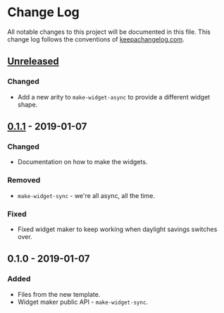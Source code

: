 # Change Log
All notable changes to this project will be documented in this file. This change log follows the conventions of [keepachangelog.com](http://keepachangelog.com/).

## [Unreleased]
### Changed
- Add a new arity to `make-widget-async` to provide a different widget shape.

## [0.1.1] - 2019-01-07
### Changed
- Documentation on how to make the widgets.

### Removed
- `make-widget-sync` - we're all async, all the time.

### Fixed
- Fixed widget maker to keep working when daylight savings switches over.

## 0.1.0 - 2019-01-07
### Added
- Files from the new template.
- Widget maker public API - `make-widget-sync`.

[Unreleased]: https://github.com/your-name/deep-learning-from-scratch/compare/0.1.1...HEAD
[0.1.1]: https://github.com/your-name/deep-learning-from-scratch/compare/0.1.0...0.1.1
